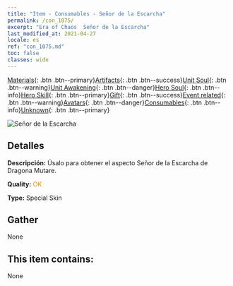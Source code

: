 ```yaml
---
title: "Item - Consumables - Señor de la Escarcha"
permalink: /con_1075/
excerpt: "Era of Chaos  Señor de la Escarcha"
last_modified_at: 2021-04-27
locale: es
ref: "con_1075.md"
toc: false
classes: wide
---
```

 [Materials](/ItemsES/){: .btn .btn--primary}[Artifacts](/ItemsES/Artifacts/){: .btn .btn--success}[Unit Soul](/ItemsES/UnitSoul/){: .btn .btn--warning}[Unit Awakening](/ItemsES/UnitAwakening/){: .btn .btn--danger}[Hero Soul](/ItemsES/HeroSoul/){: .btn .btn--info}[Hero Skill](/ItemsES/HeroSkill/){: .btn .btn--primary}[Gift](/ItemsES/Gift/){: .btn .btn--success}[Event related](/ItemsES/Events/){: .btn .btn--warning}[Avatars](/ItemsES/Avatars/){: .btn .btn--danger}[Consumables](/ItemsES/Consumables/){: .btn .btn--info}[Unknown](/ItemsES/Unknown/){: .btn .btn--primary}

 ![Señor de la Escarcha](/images/h/h_MutareDrake7.jpg)

## Detalles
 **Descripción:** Úsalo para obtener el aspecto Señor de la Escarcha de Dragona Mutare.

 **Quality:** <span style="color: #FF8C00">OK</span>

 **Type:** Special Skin

## Gather

  None

## This item contains:

  None

